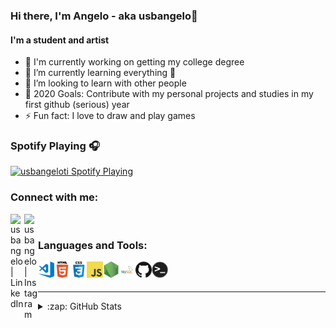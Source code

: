 ### Hi there, I'm Angelo - aka usbangelo👋

#### I'm a student and artist

- 🔭 I'm currently working on getting my college degree
- 🌱 I’m currently learning everything 🤣
- 👯 I’m looking to learn with other people
- 🥅 2020 Goals: Contribute with my personal projects and studies in my first github (serious) year
- ⚡ Fun fact: I love to draw and play games

### Spotify Playing 🎧

[<img src="https://now-playing-codestackr.vercel.app/api/spotify-playing" alt="usbangeloti Spotify Playing" width="350" />](https://open.spotify.com/user/usbangeloss)

### Connect with me:

[<img align="left" alt="usbangelo | LinkedIn" width="22px" src="https://cdn.jsdelivr.net/npm/simple-icons@v3/icons/linkedin.svg" />][linkedin]
[<img align="left" alt="usbangelo | Instagram" width="22px" src="https://cdn.jsdelivr.net/npm/simple-icons@v3/icons/instagram.svg" />][instagram]

<br />

### Languages and Tools:

<img align="left" alt="Visual Studio Code" width="26px" src="https://raw.githubusercontent.com/github/explore/80688e429a7d4ef2fca1e82350fe8e3517d3494d/topics/visual-studio-code/visual-studio-code.png" />
<img align="left" alt="HTML5" width="26px" src="https://raw.githubusercontent.com/github/explore/80688e429a7d4ef2fca1e82350fe8e3517d3494d/topics/html/html.png" />
<img align="left" alt="CSS3" width="26px" src="https://raw.githubusercontent.com/github/explore/80688e429a7d4ef2fca1e82350fe8e3517d3494d/topics/css/css.png" />
<img align="left" alt="JavaScript" width="26px" src="https://raw.githubusercontent.com/github/explore/80688e429a7d4ef2fca1e82350fe8e3517d3494d/topics/javascript/javascript.png" />
<img align="left" alt="Node.js" width="26px" src="https://raw.githubusercontent.com/github/explore/80688e429a7d4ef2fca1e82350fe8e3517d3494d/topics/nodejs/nodejs.png" />
<img align="left" alt="MySQL" width="26px" src="https://raw.githubusercontent.com/github/explore/80688e429a7d4ef2fca1e82350fe8e3517d3494d/topics/mysql/mysql.png" />
<img align="left" alt="GitHub" width="26px" src="https://raw.githubusercontent.com/github/explore/78df643247d429f6cc873026c0622819ad797942/topics/github/github.png" />
<img align="left" alt="Terminal" width="26px" src="https://raw.githubusercontent.com/github/explore/80688e429a7d4ef2fca1e82350fe8e3517d3494d/topics/terminal/terminal.png" />

<br />
<br />

---

<details>
  <summary>:zap: GitHub Stats</summary>

  <img align="left" alt="usbangelo's GitHub Stats" src="https://github-readme-stats.codestackr.vercel.app/api?username=usbangelo&show_icons=true&hide_border=true&title_color=037ffc&bg_color=000000&text_color=ffffff&icon_color=037ffc&count_private=1" />

</details>

[twitter]: https://twitter.com/putuserlater
[youtube]: https://youtube.com/putuserlater
[instagram]: https://instagram.com/usbalien.dev
[linkedin]: https://www.linkedin.com/in/angelo-soares-dorfey-166156175/
